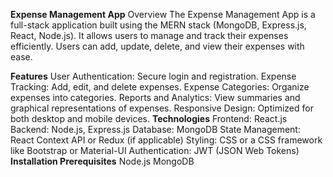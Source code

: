 **Expense Management App**
Overview
The Expense Management App is a full-stack application built using the MERN stack (MongoDB, Express.js, React, Node.js). It allows users to manage and track their expenses efficiently. Users can add, update, delete, and view their expenses with ease.

**Features**
User Authentication: Secure login and registration.
Expense Tracking: Add, edit, and delete expenses.
Expense Categories: Organize expenses into categories.
Reports and Analytics: View summaries and graphical representations of expenses.
Responsive Design: Optimized for both desktop and mobile devices.
**Technologies**
Frontend: React.js
Backend: Node.js, Express.js
Database: MongoDB
State Management: React Context API or Redux (if applicable)
Styling: CSS or a CSS framework like Bootstrap or Material-UI
Authentication: JWT (JSON Web Tokens)
**Installation Prerequisites**
Node.js
MongoDB

